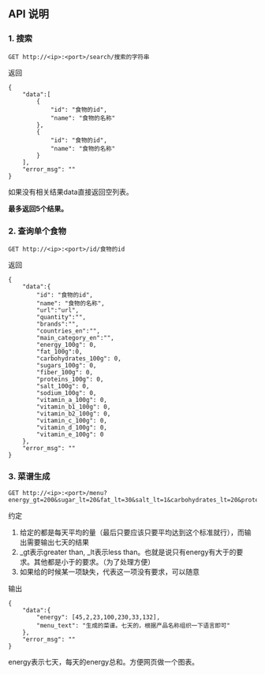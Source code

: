 ## API 说明

### 1. 搜索
```
GET http://<ip>:<port>/search/搜索的字符串
```

返回
```
{
    "data":[
        {
            "id": "食物的id",
            "name": "食物的名称"
        },
        {
            "id": "食物的id",
            "name": "食物的名称"
        }
    ],   
    "error_msg": ""
}
```

如果没有相关结果data直接返回空列表。

**最多返回5个结果。** 

### 2. 查询单个食物

```
GET http://<ip>:<port>/id/食物的id
```

返回
```
{
    "data":{
        "id": "食物的id",
        "name": "食物的名称",
        "url":"url",
        "quantity":"",
        "brands":"",
        "countries_en":"",
        "main_category_en":"",
        "energy_100g": 0,
        "fat_100g":0,
        "carbohydrates_100g": 0,
        "sugars_100g": 0,
        "fiber_100g": 0,
        "proteins_100g": 0,
        "salt_100g": 0,
        "sodium_100g": 0,
        "vitamin_a_100g": 0,
        "vitamin_b1_100g": 0,
        "vitamin_b2_100g": 0,
        "vitamin_c_100g": 0,
        "vitamin_d_100g": 0,
        "vitamin_e_100g": 0
    },
    "error_msg": ""
}
```


### 3. 菜谱生成

```
GET http://<ip>:<port>/menu?energy_gt=200&sugar_lt=20&fat_lt=30&salt_lt=1&carbohydrates_lt=20&proteins_lt=1
```

约定
1. 给定的都是每天平均的量（最后只要应该只要平均达到这个标准就行），而输出需要输出七天的结果
2. _gt表示greater than, _lt表示less than。也就是说只有energy有大于的要求。其他都是小于的要求。（为了处理方便）
3. 如果给的时候某一项缺失，代表这一项没有要求，可以随意

输出
```
{
    "data":{
        "energy": [45,2,23,100,230,33,132],
        "menu_text": "生成的菜谱。七天的，根据产品名称组织一下语言即可"
    },
    "error_msg": ""
}
```

energy表示七天，每天的energy总和。方便网页做一个图表。